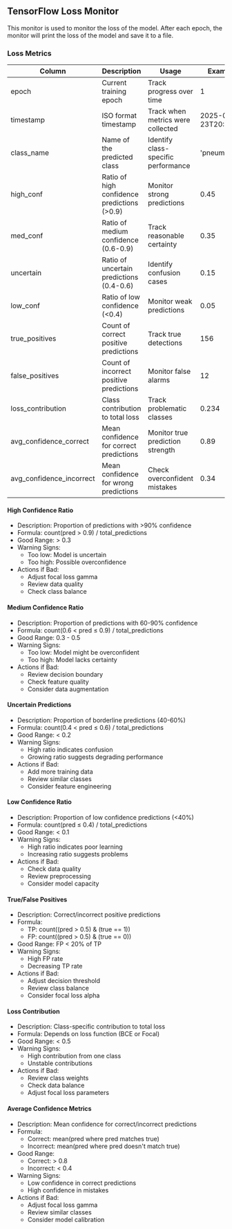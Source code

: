 ## TensorFlow Loss Monitor

This monitor is used to monitor the loss of the model.
After each epoch, the monitor will print the loss of the model and save it to a file.

### Loss Metrics

| Column | Description | Usage | Example | Good Range |
|--------|-------------|--------|---------|------------|
| epoch | Current training epoch | Track progress over time | 1 | Any positive integer |
| timestamp | ISO format timestamp | Track when metrics were collected | 2025-02-23T20:55:35 | Valid ISO timestamp |
| class_name | Name of the predicted class | Identify class-specific performance | 'pneumonia' | Any valid class name |
| high_conf | Ratio of high confidence predictions (>0.9) | Monitor strong predictions | 0.45 | > 0.3 |
| med_conf | Ratio of medium confidence (0.6-0.9) | Track reasonable certainty | 0.35 | 0.3 - 0.5 |
| uncertain | Ratio of uncertain predictions (0.4-0.6) | Identify confusion cases | 0.15 | < 0.2 |
| low_conf | Ratio of low confidence (<0.4) | Monitor weak predictions | 0.05 | < 0.1 |
| true_positives | Count of correct positive predictions | Track true detections | 156 | Class dependent |
| false_positives | Count of incorrect positive predictions | Monitor false alarms | 12 | < 20% of true_positives |
| loss_contribution | Class contribution to total loss | Track problematic classes | 0.234 | < 0.5 |
| avg_confidence_correct | Mean confidence for correct predictions | Monitor true prediction strength | 0.89 | > 0.8 |
| avg_confidence_incorrect | Mean confidence for wrong predictions | Check overconfident mistakes | 0.34 | < 0.4 |

#### High Confidence Ratio

- Description: Proportion of predictions with >90% confidence
- Formula: count(pred > 0.9) / total_predictions
- Good Range: > 0.3
- Warning Signs:
  - Too low: Model is uncertain
  - Too high: Possible overconfidence
- Actions if Bad:
  - Adjust focal loss gamma
  - Review data quality
  - Check class balance

#### Medium Confidence Ratio

- Description: Proportion of predictions with 60-90% confidence
- Formula: count(0.6 < pred ≤ 0.9) / total_predictions
- Good Range: 0.3 - 0.5
- Warning Signs:
  - Too low: Model might be overconfident
  - Too high: Model lacks certainty
- Actions if Bad:
  - Review decision boundary
  - Check feature quality
  - Consider data augmentation

#### Uncertain Predictions

- Description: Proportion of borderline predictions (40-60%)
- Formula: count(0.4 < pred ≤ 0.6) / total_predictions
- Good Range: < 0.2
- Warning Signs:
  - High ratio indicates confusion
  - Growing ratio suggests degrading performance
- Actions if Bad:
  - Add more training data
  - Review similar classes
  - Consider feature engineering

#### Low Confidence Ratio

- Description: Proportion of low confidence predictions (<40%)
- Formula: count(pred ≤ 0.4) / total_predictions
- Good Range: < 0.1
- Warning Signs:
  - High ratio indicates poor learning
  - Increasing ratio suggests problems
- Actions if Bad:
  - Check data quality
  - Review preprocessing
  - Consider model capacity

#### True/False Positives
- Description: Correct/incorrect positive predictions
- Formula:
  - TP: count((pred > 0.5) & (true == 1))
  - FP: count((pred > 0.5) & (true == 0))
- Good Range: FP < 20% of TP
- Warning Signs:
  - High FP rate
  - Decreasing TP rate
- Actions if Bad:
  - Adjust decision threshold
  - Review class balance
  - Consider focal loss alpha

#### Loss Contribution
- Description: Class-specific contribution to total loss
- Formula: Depends on loss function (BCE or Focal)
- Good Range: < 0.5
- Warning Signs:
  - High contribution from one class
  - Unstable contributions
- Actions if Bad:
  - Review class weights
  - Check data balance
  - Adjust focal loss parameters

#### Average Confidence Metrics

- Description: Mean confidence for correct/incorrect predictions
- Formula:
  - Correct: mean(pred where pred matches true)
  - Incorrect: mean(pred where pred doesn't match true)
- Good Range:
  - Correct: > 0.8
  - Incorrect: < 0.4
- Warning Signs:
  - Low confidence in correct predictions
  - High confidence in mistakes
- Actions if Bad:
  - Adjust focal loss gamma
  - Review similar classes
  - Consider model calibration
